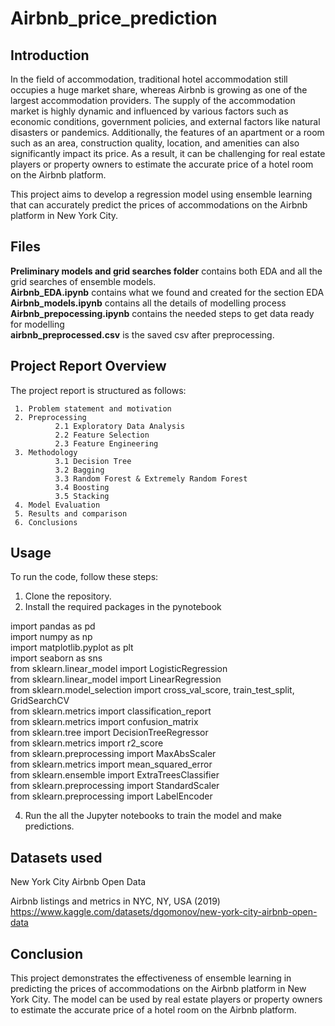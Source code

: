 # Airbnb_price_prediction

## Introduction

In the field of accommodation, traditional hotel accommodation still occupies a huge market share, whereas Airbnb is growing as one of the largest accommodation providers. The supply of the accommodation market is highly dynamic and influenced by various factors such as economic conditions, government policies, and external factors like natural disasters or pandemics. Additionally, the features of an apartment or a room such as an area, construction quality, location, and amenities can also significantly impact its price. As a result, it can be challenging for real estate players or property owners to estimate the accurate price of a hotel room on the Airbnb platform.

This project aims to develop a regression model using ensemble learning that can accurately predict the prices of accommodations on the Airbnb platform in New York City.


## Files 
**Preliminary models and grid searches folder** contains both EDA and all the grid searches of ensemble models.\
**Airbnb_EDA.ipynb** contains what we found and created for the section EDA\
**Airbnb_models.ipynb** contains all the details of modelling process\
**Airbnb_prepocessing.ipynb** contains the needed steps to get data ready for modelling\
**airbnb_preprocessed.csv** is the saved csv after preprocessing.


## Project Report Overview
The project report is structured as follows:

     1. Problem statement and motivation
     2. Preprocessing
              2.1 Exploratory Data Analysis
              2.2 Feature Selection
              2.3 Feature Engineering
     3. Methodology
              3.1 Decision Tree
              3.2 Bagging
              3.3 Random Forest & Extremely Random Forest
              3.4 Boosting
              3.5 Stacking
     4. Model Evaluation
     5. Results and comparison
     6. Conclusions
     
      
## Usage

To run the code, follow these steps:

1. Clone the repository.
2. Install the required packages in the pynotebook

import pandas as pd\
import numpy as np\
import matplotlib.pyplot as plt\
import seaborn as sns\
from sklearn.linear_model import LogisticRegression\
from sklearn.linear_model import LinearRegression\
from sklearn.model_selection import cross_val_score, train_test_split, GridSearchCV\
from sklearn.metrics import classification_report \
from sklearn.metrics import confusion_matrix\
from sklearn.tree import DecisionTreeRegressor\
from sklearn.metrics import r2_score\
from sklearn.preprocessing import MaxAbsScaler\
from sklearn.metrics import mean_squared_error\
from sklearn.ensemble import ExtraTreesClassifier\
from sklearn.preprocessing import StandardScaler\
from sklearn.preprocessing import LabelEncoder

4. Run the all the Jupyter notebooks to train the model and make predictions.

## Datasets used

New York City Airbnb Open Data

Airbnb listings and metrics in NYC, NY, USA (2019)
https://www.kaggle.com/datasets/dgomonov/new-york-city-airbnb-open-data


## Conclusion

This project demonstrates the effectiveness of ensemble learning in predicting the prices of accommodations on the Airbnb platform in New York City. The model can be used by real estate players or property owners to estimate the accurate price of a hotel room on the Airbnb platform.
